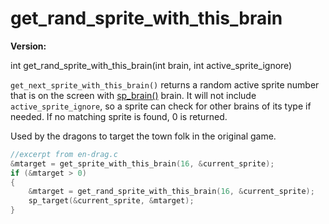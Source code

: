 # get_rand_sprite_with_this_brain

**Version:** <VersionInfo dink="" standalone />&nbsp;<VersionInfo freedink="" standalone />&nbsp;<VersionInfo dinkhd="" standalone />&nbsp;<VersionInfo yedink="" standalone />

<Prototype>int get_rand_sprite_with_this_brain(int brain, int active_sprite_ignore)</Prototype>

`get_next_sprite_with_this_brain()` returns a random active sprite number that is on the screen with [sp_brain()](./sp-brain.md) brain. It will not include `active_sprite_ignore`, so a sprite can check for other brains of its type if needed. If no matching sprite is found, 0 is returned.

Used by the dragons to target the town folk in the original game.

```c
//excerpt from en-drag.c
&mtarget = get_sprite_with_this_brain(16, &current_sprite);
if (&mtarget > 0)
{
    &mtarget = get_rand_sprite_with_this_brain(16, &current_sprite);
    sp_target(&current_sprite, &mtarget);
}
```
